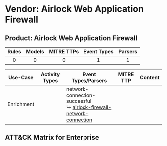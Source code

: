 Vendor: Airlock Web Application Firewall
========================================
Product: Airlock Web Application Firewall
-----------------------------------------
| Rules | Models | MITRE TTPs | Event Types | Parsers |
|:-----:|:------:|:----------:|:-----------:|:-------:|
|   0   |   0    |     0      |      1      |    1    |

|  Use-Case  | Activity Types | Event Types/Parsers                                                                                                                             | MITRE TTP | Content |
|:----------:| -------------- | ----------------------------------------------------------------------------------------------------------------------------------------------- | --------- | ------- |
| Enrichment | <ul></li></ul> |  network-connection-successful<br> ↳ [airlock-firewall-network-connection](../Parsers/parserContent_airlock-firewall-network-connection.md)<br> |           |         |

ATT&CK Matrix for Enterprise
----------------------------
